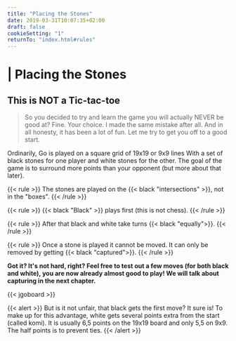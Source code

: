 ```yaml
---
title: "Placing the Stones"
date: 2019-03-31T10:07:35+02:00
draft: false
cookieSetting: "1"
returnTo: "index.html#rules"
---
```


# | Placing the Stones
## This is NOT a Tic-tac-toe

> So you decided to try and learn the game you will actually NEVER be good at? Fine. Your choice. I made the same mistake after all. And in all honesty, it has been a lot of fun. Let me try to get you off to a good start.

Ordinarily, Go is played on a square grid of 19x19 or 9x9 lines With a set of black stones for one player and white stones for the other. The goal of the game is to surround more points than your opponent (but more about that later).

{{< rule >}}
The stones are played on the {{< black "intersections" >}}, not in the "boxes".
{{< /rule >}}

{{< rule >}}
{{< black "Black" >}} plays first (this is not chess).
{{< /rule >}}

{{< rule >}}
After that black and white take turns {{< black "equally">}}.
{{< /rule >}}

{{< rule >}}
Once a stone is played it cannot be moved. It can only be removed by getting {{< black "captured">}}.
{{< /rule >}}

**Got it? It's not hard, right? Feel free to test out a few moves (for both black and white), you are now already almost good to play! We will talk about capturing in the next chapter.**

{{< jgoboard >}}

{{< alert >}}
    But is it not unfair, that black gets the first move? It sure is! To make up for this advantage, white gets several points extra from the start (called komi). 
    It is usually 6,5 points on the 19x19 board and only 5,5 on 9x9. The half points is to prevent ties.
{{< /alert >}}